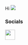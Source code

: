 Hi ![](https://user-images.githubusercontent.com/18350557/176309783-0785949b-9127-417c-8b55-ab5a4333674e.gif)

### Socials
<p align="left">
    <a href="https://www.linkedin.com/in/mattiabigi" target="_blank" rel="noreferrer"><img src="https://raw.githubusercontent.com/danielcranney/readme-generator/main/public/icons/socials/linkedin.svg" width="32" height="32" /></a>
</p>
